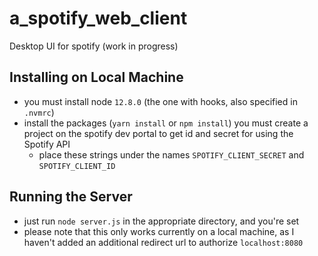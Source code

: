 # a_spotify_web_client
Desktop UI for spotify (work in progress)
## Installing on Local Machine
* you must install  node `12.8.0` (the one with hooks, also specified in `.nvmrc`)
* install the packages (`yarn install` or `npm install`)
you must create a project on the spotify dev portal to get id and secret for using the Spotify API
  * place these strings under the names `SPOTIFY_CLIENT_SECRET` and `SPOTIFY_CLIENT_ID`

## Running the Server
* just run `node server.js` in the appropriate directory, and you're set
* please note that this only works currently on a local machine, as I haven't added an additional redirect url to authorize `localhost:8080`

